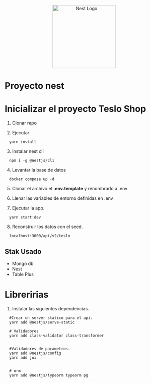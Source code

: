<p align="center">
  <a href="http://nestjs.com/" target="blank"><img src="https://nestjs.com/img/logo-small.svg" width="200" alt="Nest Logo" /></a>
</p>


# Proyecto nest

# Inicializar el proyecto Teslo Shop

1. Clonar repo

2. Ejecutar
```
  yarn install
```

3. Instalar nest cli
```
  npm i -g @nestjs/cli
```

4. Levantar la base de datos
```
  docker compose up -d
```

5. Clonar el archivo el __.env.template__ y renombrarlo a .env

6. Llenar las variables de entorno definidas en .env

7. Ejecutar la app. 
```
  yarn start:dev
```

8. Reconstruir los datos con el seed.
```
  localhost:3000/api/v2/teslo
```


## Stak Usado
* Mongo db
* Nest
* Table Plus



# Libreririas
1. Instalar las siguientes dependencias.
```
  #Crear un server statico para el api.
  yarn add @nestjs/serve-static

  # Validadores
  yarn add class-validator class-transformer


  #Validadores de parametros.
  yarn add @nestjs/config
  yarn add joi


  # orm
  yarn add @nestjs/typeorm typeorm pg
```